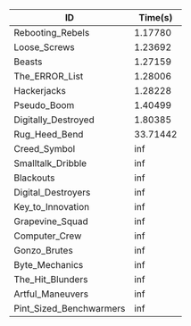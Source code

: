 |ID|Time(s)|
|-|-|
|Rebooting_Rebels|1.17780|
|Loose_Screws|1.23692|
|Beasts|1.27159|
|The_ERROR_List|1.28006|
|Hackerjacks|1.28228|
|Pseudo_Boom|1.40499|
|Digitally_Destroyed|1.80385|
|Rug_Heed_Bend|33.71442|
|Creed_Symbol|inf|
|Smalltalk_Dribble|inf|
|Blackouts|inf|
|Digital_Destroyers|inf|
|Key_to_Innovation|inf|
|Grapevine_Squad|inf|
|Computer_Crew|inf|
|Gonzo_Brutes|inf|
|Byte_Mechanics|inf|
|The_Hit_Blunders|inf|
|Artful_Maneuvers|inf|
|Pint_Sized_Benchwarmers|inf|

